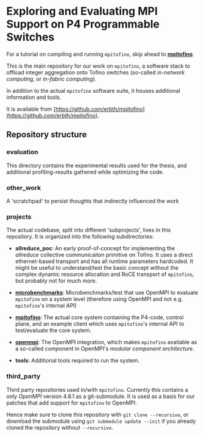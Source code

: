 # Exploring and Evaluating MPI Support on P4 Programmable Switches

For a tutorial on compiling and running `mpitofino`, skip ahead to
[**mpitofino**](projects/mpitofino/README.md).

This is the main repository for our work on `mpitofino`, a software stack to
offload integer aggregation onto Tofino switches (so-called *in-network
computing*, or *in-fabric computing*).

In addition to the actual `mpitofino` software suite, it houses additional
information and tools.

It is available from [https://github.com/erbth/mpitofino](https://github.com/erbth/mpitofino).

## Repository structure

### evaluation
This directory contains the experimental results used for the thesis, and
additional profiling-results gathered while optimizing the code.

### other_work
A 'scratchpad' to persist thoughts that indirectly influenced the work

### projects
The actual codebase, split into different 'subprojects', lives in this
repository. It is organized into the following subdirectories:

  * **allreduce_poc**: An early proof-of-concept for implementing the
    *allreduce* collective communicaiton primitive on Tofino. It uses a direct
    ethernet-based transport and has all runtime parameters hardcoded. It might
    be useful to understand/test the basic concept without the complex dynamic
    resource allocation and RoCE transport of `mpitofino`, but probably not for
    much more.

  * [**microbenchmarks**](projects/microbenchmarks/README.md):
    Microbenchmarks/test that use OpenMPI to evaluate `mpitofino` on a system
    level (therefore using OpenMPI and not e.g. `mpitofino`'s internal API)

  * [**mpitofino**](projects/mpitofino/README.md): The actual core system
    containing the P4-code, control plane, and an example client which uses
    `mpitofino`'s internal API to test/evaluate the core system.

  * [**openmpi**](projects/openmpi/README.md): The OpenMPI integration, which
    makes `mpitofino` available as a so-called *component* in OpenMPI's *modular
    component architecture*.

  * **tools**: Additional tools required to run the system.

### third_party
Third party repositories used in/with `mpitofino`. Currently this contains a
only *OpenMPI* version 4.8.1 as a git-submodule. It is used as a basis for our
patches that add support for `mpitofino` to OpenMPI.

Hence make sure to clone this repository with `git clone --recursive`, or
download the submodule using `git submodule update --init` if you already cloned
the repository without `--recursive`.
